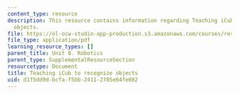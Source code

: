 ```yaml
---
content_type: resource
description: This resource contains information regarding Teaching iCub to recognize
  objects.
file: https://ol-ocw-studio-app-production.s3.amazonaws.com/courses/res-9-003-brains-minds-and-machines-summer-course-summer-2015/d1f5dd9dbcfaf5bb24112785e64fe082_MITRES_9_003SUM15_Lec8-6-2.pdf
file_type: application/pdf
learning_resource_types: []
parent_title: Unit 8. Robotics
parent_type: SupplementalResourceSection
resourcetype: Document
title: Teaching iCub to recognize objects
uid: d1f5dd9d-bcfa-f5bb-2411-2785e64fe082
---
```

